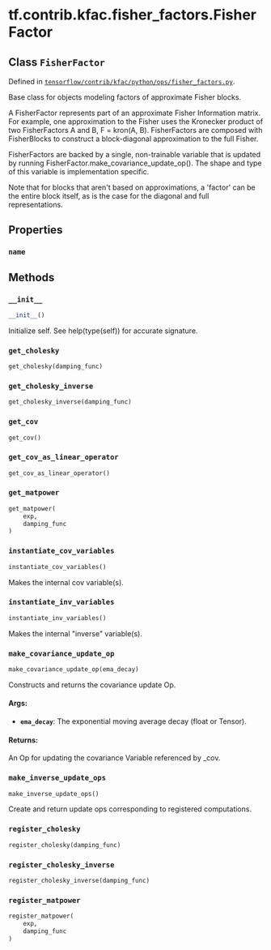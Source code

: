 <div itemscope itemtype="http://developers.google.com/ReferenceObject">
<meta itemprop="name" content="tf.contrib.kfac.fisher_factors.FisherFactor" />
<meta itemprop="property" content="name"/>
<meta itemprop="property" content="__init__"/>
<meta itemprop="property" content="get_cholesky"/>
<meta itemprop="property" content="get_cholesky_inverse"/>
<meta itemprop="property" content="get_cov"/>
<meta itemprop="property" content="get_cov_as_linear_operator"/>
<meta itemprop="property" content="get_matpower"/>
<meta itemprop="property" content="instantiate_cov_variables"/>
<meta itemprop="property" content="instantiate_inv_variables"/>
<meta itemprop="property" content="make_covariance_update_op"/>
<meta itemprop="property" content="make_inverse_update_ops"/>
<meta itemprop="property" content="register_cholesky"/>
<meta itemprop="property" content="register_cholesky_inverse"/>
<meta itemprop="property" content="register_matpower"/>
</div>

# tf.contrib.kfac.fisher_factors.FisherFactor

## Class `FisherFactor`





Defined in [`tensorflow/contrib/kfac/python/ops/fisher_factors.py`](https://www.tensorflow.org/code/tensorflow/contrib/kfac/python/ops/fisher_factors.py).

Base class for objects modeling factors of approximate Fisher blocks.

A FisherFactor represents part of an approximate Fisher Information matrix.
For example, one approximation to the Fisher uses the Kronecker product of two
FisherFactors A and B, F = kron(A, B). FisherFactors are composed with
FisherBlocks to construct a block-diagonal approximation to the full Fisher.

FisherFactors are backed by a single, non-trainable variable that is updated
by running FisherFactor.make_covariance_update_op(). The shape and type of
this variable is implementation specific.

Note that for blocks that aren't based on approximations, a 'factor' can
be the entire block itself, as is the case for the diagonal and full
representations.

## Properties

<h3 id="name"><code>name</code></h3>





## Methods

<h3 id="__init__"><code>__init__</code></h3>

``` python
__init__()
```

Initialize self.  See help(type(self)) for accurate signature.

<h3 id="get_cholesky"><code>get_cholesky</code></h3>

``` python
get_cholesky(damping_func)
```



<h3 id="get_cholesky_inverse"><code>get_cholesky_inverse</code></h3>

``` python
get_cholesky_inverse(damping_func)
```



<h3 id="get_cov"><code>get_cov</code></h3>

``` python
get_cov()
```



<h3 id="get_cov_as_linear_operator"><code>get_cov_as_linear_operator</code></h3>

``` python
get_cov_as_linear_operator()
```



<h3 id="get_matpower"><code>get_matpower</code></h3>

``` python
get_matpower(
    exp,
    damping_func
)
```



<h3 id="instantiate_cov_variables"><code>instantiate_cov_variables</code></h3>

``` python
instantiate_cov_variables()
```

Makes the internal cov variable(s).

<h3 id="instantiate_inv_variables"><code>instantiate_inv_variables</code></h3>

``` python
instantiate_inv_variables()
```

Makes the internal "inverse" variable(s).

<h3 id="make_covariance_update_op"><code>make_covariance_update_op</code></h3>

``` python
make_covariance_update_op(ema_decay)
```

Constructs and returns the covariance update Op.

#### Args:

* <b>`ema_decay`</b>: The exponential moving average decay (float or Tensor).

#### Returns:

An Op for updating the covariance Variable referenced by _cov.

<h3 id="make_inverse_update_ops"><code>make_inverse_update_ops</code></h3>

``` python
make_inverse_update_ops()
```

Create and return update ops corresponding to registered computations.

<h3 id="register_cholesky"><code>register_cholesky</code></h3>

``` python
register_cholesky(damping_func)
```



<h3 id="register_cholesky_inverse"><code>register_cholesky_inverse</code></h3>

``` python
register_cholesky_inverse(damping_func)
```



<h3 id="register_matpower"><code>register_matpower</code></h3>

``` python
register_matpower(
    exp,
    damping_func
)
```





